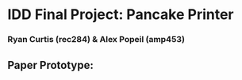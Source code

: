 # IDD Final Project: Pancake Printer 
### Ryan Curtis (rec284) & Alex Popeil (amp453)

## Paper Prototype:
